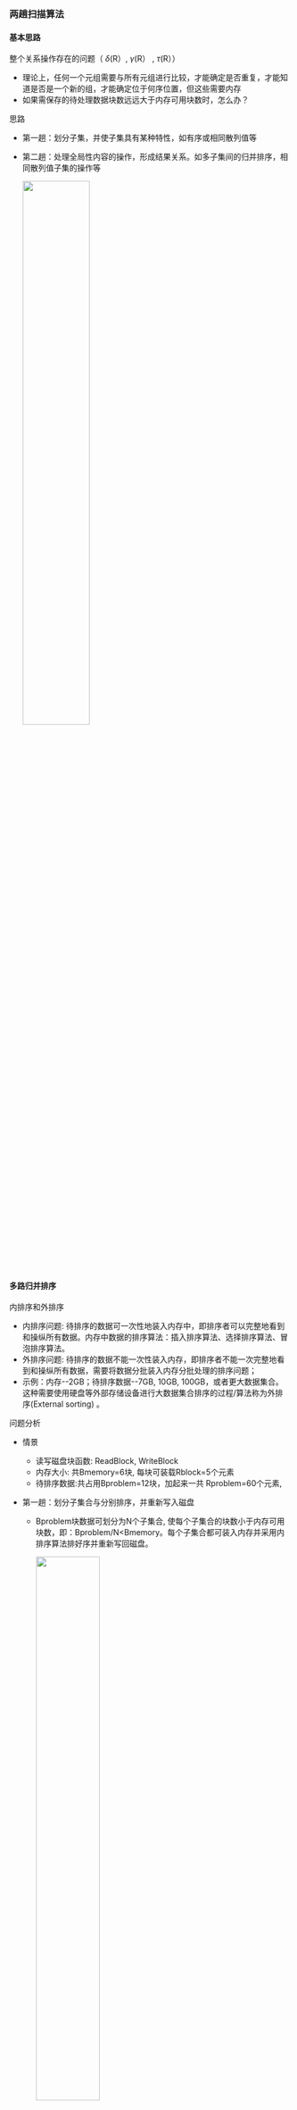 ### 两趟扫描算法

#### 基本思路

整个关系操作存在的问题（ $\delta$(R）, $\gamma$(R） , $\tau$(R））

* 理论上，任何一个元组需要与所有元组进行比较，才能确定是否重复，才能知道是否是一个新的组，才能确定位于何序位置，但这些需要内存
* 如果需保存的待处理数据块数远远大于内存可用块数时，怎么办？



思路

* 第一趟：划分子集，并使子集具有某种特性，如有序或相同散列值等
* 第二趟：处理全局性内容的操作，形成结果关系。如多子集间的归并排序，相同散列值子集的操作等


	<img src="https://img-blog.csdnimg.cn/20201127134452149.png" width="50%" height="50%" />




#### 多路归并排序

内排序和外排序

* 内排序问题: 待排序的数据可一次性地装入内存中，即排序者可以完整地看到和操纵所有数据。内存中数据的排序算法：插入排序算法、选择排序算法、冒泡排序算法。
* 外排序问题: 待排序的数据不能一次性装入内存，即排序者不能一次完整地看到和操纵所有数据，需要将数据分批装入内存分批处理的排序问题；
* 示例：内存--2GB；待排序数据--7GB, 10GB, 100GB，或者更大数据集合。这种需要使用硬盘等外部存储设备进行大数据集合排序的过程/算法称为外排序(External sorting) 。



问题分析

* 情景

  * 读写磁盘块函数: ReadBlock, WriteBlock
  * 内存大小: 共Bmemory=6块, 每块可装载Rblock=5个元素
  * 待排序数据:共占用Bproblem=12块，加起来一共 Rproblem=60个元素,

* 第一趟：划分子集合与分别排序，并重新写入磁盘

  * Bproblem块数据可划分为N个子集合,  使每个子集合的块数小于内存可用块数，即：Bproblem/N<Bmemory。每个子集合都可装入内存并采用内排序算法排好序并重新写回磁盘。

    
	<img src="https://img-blog.csdnimg.cn/20201127134605826.png" width="50%" height="50%" />
  * 划分为 4 组，即每组 3 块。下面是第一趟结束重新写入磁盘的，排好序后的四个子集合

    ![在这里插入图片描述](https://img-blog.csdnimg.cn/20201127134953568.png#pic_center)


* 第二趟：归并子集合

  * 占用内存页数：子集合个数 + 排序缓冲（1个） + 输出缓冲（1个）

  
	<img src="https://img-blog.csdnimg.cn/2020112713501446.png" width="50%" height="50%" />

  * 过程模拟

  
	<img src="https://img-blog.csdnimg.cn/2020112713504634.png" width="50%" height="50%" />



  * 算法的复杂性：

    * 3 B(R）---不考虑最终结果的写回；
    * 4 B(R）—考虑最终结果的写回

  * 算法的应用条件

    * 子集合的块数 < Bmemory（因为第一趟扫描要把一个子集合完整加载到内存排好序）
    * 子集合数< Bmemory（因为第二趟扫描归并要加载每个子集合的一个数据块）

  * 即大数据集块数<$Bmemory^2$

* 算法描述

  ![在这里插入图片描述](https://img-blog.csdnimg.cn/20201127135119482.png?x-oss-process=image/watermark,type_ZmFuZ3poZW5naGVpdGk,shadow_10,text_aHR0cHM6Ly9ibG9nLmNzZG4ubmV0L3dlaXhpbl80MzkzNDYwNw==,size_16,color_FFFFFF,t_70#pic_center)




更大规模数据集的排序问题—多趟/多阶段

* 情景
  * 内存大小:共Bmemory=3块
  * 待排序数据: 共占用Bproblem=30块
* 基本策略
  * 1、30块的数据集->10个子集合，每个子集合3块，排序并存储。
  * 2、10个已排序子集合分成5个组：每个组2个子集合,分别进行二路归并，则可得到5个排好序的集合；
  * 3、5个集合再分成3个组：每个组2个子集，剩余一个单独1组，分别进行二路归并，可得3个排好序的集合；再分组，再归并得到2个排好序的集合；再归并便可完成最终的排序。



#### 基于排序实现

 $\delta$(R）---DISTINCT

* 第一趟：划分子表，并进行子表排序

* 第二趟：归并阶段，在排序的基础上，直接将重复的记录剔出掉-不输出

* 算法的复杂性，同TPMMS:  3B(R）---不考虑输出；4B(R）---考虑输出。

 
	<img src="https://img-blog.csdnimg.cn/20201127135134201.png" width="50%" height="50%" />



$\gamma$(R） ---GROUP BY

* 第一趟：划分子表，并进行子表排序

* 第二趟：归并阶段，在排序基础上，将不重复的记录，作为新分组输出；将重复的记录进行分组聚集计算。

* 算法的复杂性，同TPMMS: 3B(R）---不考虑输出；4B(R）---考虑输出。

  

	<img src="https://img-blog.csdnimg.cn/20201127135200758.png" width="50%" height="50%" />
 

$\tau$(R） ---SORTING

* 第一趟：划分子表，并进行子表排序

* 第二趟：归并阶段，直接归并排序即可。

* 算法的复杂性，同TPMMS: 3B(R）---不考虑输出；4B(R）---考虑输出。



$\bigcup_S$, $\bigcap_S$，$-_S$ 和 $\bigcup_B$, $\bigcap_B$，$-_B$

* $\bigcup_B$无需两趟，直接两个关系合并即可，$\bigcup_S$需两趟, 需要去重复。

  第一趟：划分R和S的子表并子表排序；第二趟：归并时**注意是R的输入还是S的输入**。R和S两路输入之间去重复性合并输出。

 
	<img src="https://img-blog.csdnimg.cn/20201127135244688.png" width="50%" height="50%" />

* $\bigcap_S$和$\bigcap_B$都需要两趟, 需要处理出现次数或者去重复。

  第一趟：划分R和S的子表并子表排序；第二趟：归并时**注意是R的输入还是S的输入**。R和S的两路输入之间按要求进行输出

* $-_S$和$-_B$都需要两趟, 需要处理出现次数或者去重复。

  第一趟：划分R和S的子表并子表排序；第二趟：归并时**注意是R的输入还是S的输入**。R和S的两路输入之间按要求进行输出

  



R JOIN S

* 第一趟：划分R和S的子表并进行子表排序，排序均基于Y属性排序。

* 第二趟：归并时**注意是R的输入还是S的输入**。R和S的两路输入之间进行连接检查并连接后输出。

  

#### 多路散列合并

基本思想

* 核心：hash值相近（即类似的元素），最后都会聚集到一起

* 第一趟：散列子表。用散列函数hp，将原始关系划分成M-1个子表，并存储

* 第二趟：单独处理每个**子表用另一散列函数**hr，将子表读入内存并建立内存结构，进行不同操作的处理

	<img src="https://img-blog.csdnimg.cn/20201127135317716.png" width="30%" height="50%" />


注意：不能做排序操作。



#### 基于散列实现

 $\delta$(R）---DISTINCT

* 核心思想：元组在子表上不重复，则在大关系中亦不重复
  * Hp将可能重复的元组散列到同一子表，hr将可能重复的元组散列到同一内存块中。

* 第一趟：将原始关系通过hp散列成M-1个子表，并进行存储；
* 第二趟：处理每个子表。将每个子表读入内存，并用另一函数hr形成散列数据结构，进行去重复操作。
* 应选择不同的hp和hr，例如：如下是一种方案
  * Hp= 计算元组部分属性的值 MOD M。
  * Hr= 计算整个元组的值 MOD M。
* 算法的复杂性，3B(R）---不考虑输出；4B(R）---考虑输出。



$(R） ---GROUP BY

* 核心思想：同一分组的所有记录应在同一个子表中：Hp。同一子表中同一分组的所有记录应在同一内存块中：Hr。
  * Hp和Hr不能相同，但都以分组属性为基础。

* 第一趟：将原始关系通过hp散列成M-1个子表，并进行存储；
* 第二趟：处理每个子表。将每个子表读入内存，并用另一函数hr形成散列数据结构，进行分组聚集操作。
* 应选择不同的hp和hr，例如：如下是一种方案
  * Hp= 计算“分组属性”的值 MOD M。
  * Hr= 以“分组属性”的二进制位串重新计算值，然后 MOD M。

* 算法的复杂性，3B(R）---不考虑输出；4B(R）)---考虑输出



$\bigcup_S$, $\bigcap_S$，$-_S$ 和 $\bigcup_B$, $\bigcap_B$，$-_B$

* 使用相同散列函数散列两个操作对象R和S，形成R1,...,RM和S1,...,SM，R operator S = $\bigcup_{i=1,...,M}$(Ri operator Si)

  * $\bigcup_B$ 无需两趟，直接两个关系合并即可；

  * $\bigcup_S$ 需两趟，需要去重复。

    第一趟：以相同散列函数散列R和S形成M-2个子表Ri,Si；

    第二趟：将Si再整体散列读入到内存中，再依次处理Ri的每一块。如判断在Ri,Si都出现元组t,则仅输出t的一个副本，否则输出Si和Ri。

* $\bigcap_S$和$\bigcap_B$：可采取相似方法处理(略)。

* $-_S$和$-_B$：可采取相似方法处理(略)。

	<img src="https://img-blog.csdnimg.cn/20201127135355521.png?" width="30%" height="50%" />



R join S

* 以连接属性Y作散列关键字，设计散列函数。
* 第一趟：使用相同散列函数散列两个操作对象R和S，形成R1,...,RM和S1,...,SM，R $\Join_{R.Y=S.Y}$S = $\bigcup_{i=1,...,M}$(Ri $\Join_{Ri.Y=Si.Y}$ Si)
* 第二趟：将Si再整体散列读入到内存中，再依次处理Ri的每一块。进行连接。

